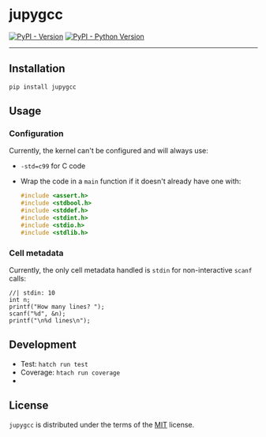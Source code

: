 # jupygcc

[![PyPI - Version](https://img.shields.io/pypi/v/jupygcc.svg)](https://pypi.org/project/jupygcc)
[![PyPI - Python Version](https://img.shields.io/pypi/pyversions/jupygcc.svg)](https://pypi.org/project/jupygcc)

-----

## Installation

```console
pip install jupygcc
```

## Usage

### Configuration

Currently, the kernel can't be configured and will always use:

- ``-std=c99`` for C code
- Wrap the code in a ``main`` function if it doesn't already have one with:

  ```c
  #include <assert.h>
  #include <stdbool.h>
  #include <stddef.h>
  #include <stdint.h>
  #include <stdio.h>
  #include <stdlib.h>
  ```

### Cell metadata

Currently, the only cell metadata handled is `stdin` for non-interactive `scanf` calls:

```{c}
//| stdin: 10
int n;
printf("How many lines? ");
scanf("%d", &n);
printf("\n%d lines\n");
```

## Development

- Test: `hatch run test`
- Coverage: `htach run coverage`
- 
## License

`jupygcc` is distributed under the terms of the [MIT](https://spdx.org/licenses/MIT.html) license.

